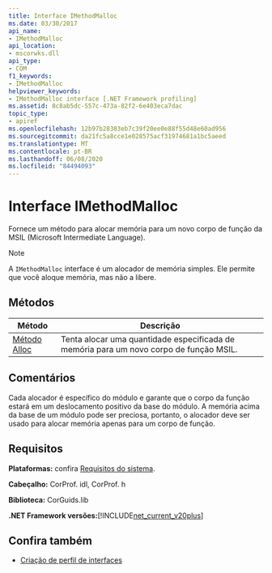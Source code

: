 ```yaml
---
title: Interface IMethodMalloc
ms.date: 03/30/2017
api_name:
- IMethodMalloc
api_location:
- mscorwks.dll
api_type:
- COM
f1_keywords:
- IMethodMalloc
helpviewer_keywords:
- IMethodMalloc interface [.NET Framework profiling]
ms.assetid: 8c8ab5dc-557c-473a-82f2-6e403eca7dac
topic_type:
- apiref
ms.openlocfilehash: 12b97b28383eb7c39f20ee0e88f55d48e60ad956
ms.sourcegitcommit: da21fc5a8cce1e028575acf31974681a1bc5aeed
ms.translationtype: MT
ms.contentlocale: pt-BR
ms.lasthandoff: 06/08/2020
ms.locfileid: "84494093"
---
```

# <a name="imethodmalloc-interface"></a>Interface IMethodMalloc
Fornece um método para alocar memória para um novo corpo de função da MSIL (Microsoft Intermediate Language).  
  
> [!NOTE]
> A `IMethodMalloc` interface é um alocador de memória simples. Ele permite que você aloque memória, mas não a libere.  
  
## <a name="methods"></a>Métodos  
  
|Método|Descrição|  
|------------|-----------------|  
|[Método Alloc](imethodmalloc-alloc-method.md)|Tenta alocar uma quantidade especificada de memória para um novo corpo de função MSIL.|  
  
## <a name="remarks"></a>Comentários  
 Cada alocador é específico do módulo e garante que o corpo da função estará em um deslocamento positivo da base do módulo. A memória acima da base de um módulo pode ser preciosa, portanto, o alocador deve ser usado para alocar memória apenas para um corpo de função.  
  
## <a name="requirements"></a>Requisitos  
 **Plataformas:** confira [Requisitos do sistema](../../get-started/system-requirements.md).  
  
 **Cabeçalho:** CorProf. idl, CorProf. h  
  
 **Biblioteca:** CorGuids.lib  
  
 **.NET Framework versões:**[!INCLUDE[net_current_v20plus](../../../../includes/net-current-v20plus-md.md)]  
  
## <a name="see-also"></a>Confira também

- [Criação de perfil de interfaces](profiling-interfaces.md)
